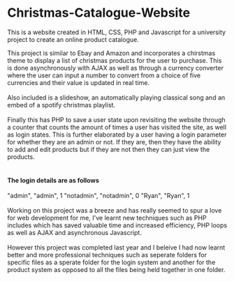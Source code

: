 # Christmas-Catalogue-Website
This is a website created in HTML, CSS, PHP and Javascript for a university project to create an online product catalogue. 

This project is similar to Ebay and Amazon and incorporates a chirstmas theme to display a list of christmas products for the user to purchase. This is done asynchronously with AJAX as well as through a currency converter where the user can input a number to convert from a choice of five currencies and their value is updated in real time.
<br><br>
Also included is a slideshow, an automatically playing classical song and an embed of a spotify christmas playlist.
<br><br>
Finally this has PHP to save a user state upon revisiting the website through a counter that counts the amount of times a user has visited the site, as well as login states. This is further elaborated by a user having a login parameter for whether they are an admin or not. If they are, then they have the ability to add and edit products but if they are not then they can just view the products.
<br><br>
<h4>The login details are as follows</h4>
"admin", "admin", 1
"notadmin", "notadmin", 0
"Ryan", "Ryan", 1
<br><br>
Working on this project was a breeze and has really seemed to spur a love for web development for me, I've learnt new techniques such as PHP includes which has saved valuable time and increased efficiency, PHP loops as well as AJAX and asynchronous Javascript.
<br><br>
However this project was completed last year and I beleive I had now learnt better and more professional techniques such as seperate folders for specific files as a sperate folder for the login system and another for the product system as opposed to all the files being held together in one folder.
